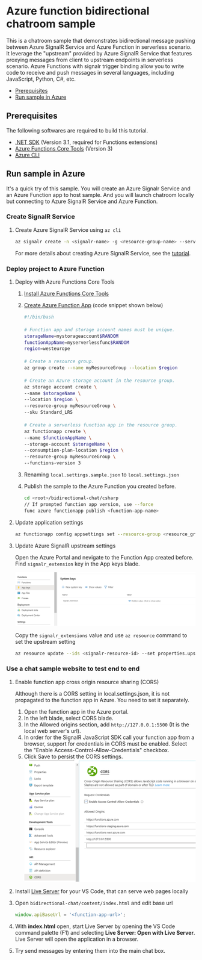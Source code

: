 # Azure function bidirectional chatroom sample

This is a chatroom sample that demonstrates bidirectional message pushing between Azure SignalR Service and Azure Function in serverless scenario. It leverage the "upstream" provided by Azure SignalR Service that features proxying messages from client to upstream endpoints in serverless scenario. Azure Functions with signalr trigger binding allow you to write code to receive and push messages in several languages, including JavaScript, Python, C#, etc.

- [Prerequisites](#prerequisites)
- [Run sample in Azure](#run-sample-in-azure)

<a name="prerequisites"></a>

## Prerequisites

The following softwares are required to build this tutorial.
* [.NET SDK](https://dotnet.microsoft.com/download) (Version 3.1, required for Functions extensions)
* [Azure Functions Core Tools](https://docs.microsoft.com/en-us/azure/azure-functions/functions-run-local?tabs=windows%2Ccsharp%2Cbash#install-the-azure-functions-core-tools) (Version 3)
* [Azure CLI](https://docs.microsoft.com/en-us/cli/azure/install-azure-cli?view=azure-cli-latest)

<a name="run-sample-in-azure"></a>

## Run sample in Azure

It's a quick try of this sample. You will create an Azure Signalr Service and an Azure Function app to host sample. And you will launch chatroom locally but connecting to Azure SignalR Service and Azure Function.

### Create SignalR Service

1. Create Azure SignalR Service using `az cli`

    ```bash
    az signalr create -n <signalr-name> -g <resource-group-name> --service-mode Serverless --sku Free_F1
    ```

    For more details about creating Azure SignalR Service, see the [tutorial](https://docs.microsoft.com/en-us/azure/azure-signalr/signalr-quickstart-azure-functions-javascript#create-an-azure-signalr-service-instance).

### Deploy project to Azure Function

1. Deploy with Azure Functions Core Tools
    1. [Install Azure Functions Core Tools](https://docs.microsoft.com/en-us/azure/azure-functions/functions-run-local?tabs=windows%2Ccsharp%2Cbash#install-the-azure-functions-core-tools)
    2. [Create Azure Function App](https://docs.microsoft.com/en-us/azure/azure-functions/scripts/functions-cli-create-serverless#sample-script) (code snippet shown below)

        ```bash
        #!/bin/bash

        # Function app and storage account names must be unique.
        storageName=mystorageaccount$RANDOM
        functionAppName=myserverlessfunc$RANDOM
        region=westeurope

        # Create a resource group.
        az group create --name myResourceGroup --location $region

        # Create an Azure storage account in the resource group.
        az storage account create \
        --name $storageName \
        --location $region \
        --resource-group myResourceGroup \
        --sku Standard_LRS

        # Create a serverless function app in the resource group.
        az functionapp create \
        --name $functionAppName \
        --storage-account $storageName \
        --consumption-plan-location $region \
        --resource-group myResourceGroup \
        --functions-version 3
        ```

    3. Renaming `local.settings.sample.json` to `local.settings.json`
    4. Publish the sample to the Azure Function you created before.

        ```bash
        cd <root>/bidirectional-chat/csharp
        // If prompted function app version, use --force
        func azure functionapp publish <function-app-name>
        ```

2. Update application settings

    ```bash
    az functionapp config appsettings set --resource-group <resource_group_name> --name <function_name> --setting AzureSignalRConnectionString="<signalr_connection_string>"
    ```

3. Update Azure SignalR upstream settings

    Open the Azure Portal and nevigate to the Function App created before. Find `signalr_extension` key in the App keys blade.

    ![Overview with auth](getkeys.png)

    Copy the `signalr_extensions` value and use `az resource` command to set the upstream setting

    ```bash
    az resource update --ids <signalr-resource-id> --set properties.upstream.templates="[{'UrlTemplate': '<function-url>/runtime/webhooks/signalr?code=<signalr_extension-key>', 'EventPattern': '*', 'HubPattern': '*', 'CategoryPattern': '*'}]"
    ```

### Use a chat sample website to test end to end

1. Enable function app cross origin resource sharing (CORS)

    Although there is a CORS setting in local.settings.json, it is not propagated to the function app in Azure. You need to set it separately.

    1. Open the function app in the Azure portal.
    2. In the left blade, select CORS blade.
    3. In the Allowed origins section, add `http://127.0.0.1:5500` (It is the local web server's url).
    4. In order for the SignalR JavaScript SDK call your function app from a browser, support for credentials in CORS must be enabled. Select the "Enable Access-Control-Allow-Credentials" checkbox.
    5. Click Save to persist the CORS settings.
    ![CORS](cors.png)

2. Install [Live Server](https://marketplace.visualstudio.com/items?itemName=ritwickdey.LiveServer) for your VS Code, that can serve web pages locally
3. Open `bidirectional-chat/content/index.html` and edit base url

    ```js
    window.apiBaseUrl = '<function-app-url>';
    ```

4. With **index.html** open, start Live Server by opening the VS Code command palette (F1) and selecting **Live Server: Open with Live Server**. Live Server will open the application in a browser.

5. Try send messages by entering them into the main chat box.
